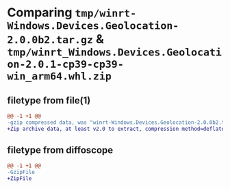 # Comparing `tmp/winrt-Windows.Devices.Geolocation-2.0.0b2.tar.gz` & `tmp/winrt_Windows.Devices.Geolocation-2.0.1-cp39-cp39-win_arm64.whl.zip`

## filetype from file(1)

```diff
@@ -1 +1 @@
-gzip compressed data, was "winrt-Windows.Devices.Geolocation-2.0.0b2.tar", last modified: Sat Dec  2 18:21:16 2023, max compression
+Zip archive data, at least v2.0 to extract, compression method=deflate
```

## filetype from diffoscope

```diff
@@ -1 +1 @@
-GzipFile
+ZipFile
```

